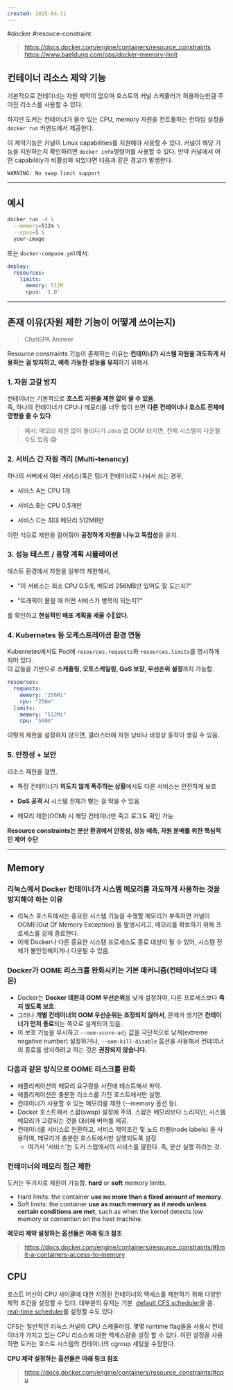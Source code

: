```yaml
---
created: 2025-04-11
---
```

#docker #resouce-constraint

> https://docs.docker.com/engine/containers/resource_constraints
> https://www.baeldung.com/ops/docker-memory-limit

## **컨테이너 리소스 제약 기능**

기본적으로 컨테이너는 자원 제약이 없으며 호스트의 커널 스케줄러가 허용하는만큼 주어진 리소스를 사용할 수 있다. 

하지만 도커는 컨테이너가 쓸수 있는 CPU, memory 자원을 컨트롤하는 런타임 설정을 `docker run` 커멘드에서 제공한다. 

이 제약기능은 커널이 Linux capabilities를 지원해야 사용할 수 있다. 커널이 해당 기능을 지원하는지 확인하려면 `docker info`명령어를 사용할 수 있다. 만약 커널에서 어떤 capabilitiy가 비활성화 되있다면 다음과 같은 경고가 발생한다.
```console
WARNING: No swap limit support
```
---

## **예시**

```bash
docker run -d \
  --memory=512m \
  --cpus=1 \
  your-image
```

또는 `docker-compose.yml`에서:

```yaml
deploy:
  resources:
    limits:
      memory: 512M
      cpus: '1.0'
```

---

## **존재 이유(자원 제한 기능이 어떻게 쓰이는지)**
> ChatGPA Answer

Resource constraints 기능이 존재하는 이유는 **컨테이너가 시스템 자원을 과도하게 사용하는 걸 방지하고, 예측 가능한 성능을 유지**하기 위해서.

### **1. 자원 고갈 방지**

컨테이너는 기본적으로 **호스트 자원을 제한 없이 쓸 수 있음**.  
즉, 하나의 컨테이너가 CPU나 메모리를 너무 많이 쓰면 **다른 컨테이너나 호스트 전체에 영향을 줄 수 있다**.

> 예시: 메모리 제한 없이 돌리다가 Java 앱 OOM 터지면, 전체 시스템이 다운될 수도 있음 😱


### **2. 서비스 간 자원 격리 (Multi-tenancy)**

하나의 서버에서 여러 서비스(혹은 팀)가 컨테이너로 나눠서 쓰는 경우,

- 서비스 A는 CPU 1개
    
- 서비스 B는 CPU 0.5개만
    
- 서비스 C는 최대 메모리 512MB만


이런 식으로 제한을 걸어줘야 **공정하게 자원을 나누고 독립성**을 유지.

### **3. 성능 테스트 / 용량 계획 시뮬레이션**

테스트 환경에서 자원을 일부러 제한해서,

- "이 서비스는 최소 CPU 0.5개, 메모리 256MB만 있어도 잘 도는지?"
    
- "트래픽이 몰릴 때 어떤 서비스가 병목이 되는지?"
    

를 확인하고 **현실적인 배포 계획을 세울 수있다.**


### **4. Kubernetes 등 오케스트레이션 환경 연동**

Kubernetes에서도 Pod에 `resources.requests`와 `resources.limits`를 명시하게 되어 있다.  
이 값들을 기반으로 **스케줄링, 오토스케일링, QoS 보장, 우선순위 설정**까지 가능함.

```yaml
resources:
  requests:
    memory: "256Mi"
    cpu: "250m"
  limits:
    memory: "512Mi"
    cpu: "500m"
```

이렇게 제한을 설정하지 않으면, 클러스터에 자원 낭비나 비정상 동작이 생길 수 있음.

### **5. 안정성 + 보안**

리소스 제한을 걸면,

- 특정 컨테이너가 **의도치 않게 폭주하는 상황**에서도 다른 서비스는 안전하게 보호
    
- **DoS 공격 시** 시스템 전체가 뻗는 걸 막을 수 있음
    
- 메모리 제한(OOM) 시 해당 컨테이너만 죽고 로그도 확인 가능
    



**Resource constraints는 분산 환경에서 안정성, 성능 예측, 자원 분배를 위한 핵심적인 제어 수단**

---
## **Memory**
### **리눅스에서 Docker 컨테이너가 시스템 메모리를 과도하게 사용하는 것을 방지해야 하는 이유**
- 리눅스 호스트에서는 중요한 시스템 기능을 수행할 메모리가 부족하면 커널이 OOME(Out Of Memory Exception) 을 발생시키고, 메모리를 확보하기 위해 프로세스를 강제 종료한다.
- 이때 Docker나 다른 중요한 시스템 프로세스도 종료 대상이 될 수 있어, 시스템 전체가 불안정해지거나 다운될 수 있음.
### **Docker가 OOME 리스크를 완화시키는 기본 매커니즘(컨테이너보다 데몬)**
- Docker는 **Docker 데몬의 OOM 우선순위**를 낮게 설정하여, 다른 프로세스보다 **죽지 않도록 보호**.
- 그러나 **개별 컨테이너의 OOM 우선순위는 조정되지 않아서**, 문제가 생기면 **컨테이너가 먼저 종료**되는 쪽으로 설계되어 있음.
- 이 보호 기능을 무시하고 `--oom-score-adj` 값을 극단적으로 낮게(extreme negative number) 설정하거나, `--oom-kill-disable` 옵션을 사용해서 컨테이너의 종료를 방지하려고 하는 것은 **권장되지 않습니다**.

### **다음과 같은 방식으로 OOME 리스크를 완화**
- 애플리케이션의 메모리 요구량을 사전에 테스트해서 파악.
- 애플리케이션은 충분한 리소스를 가진 호스트에서만 실행.
-  컨테이너가 사용할 수 있는 메모리를 제한 (--memory 옵션 등).
- Docker 호스트에서 스왑(swap) 설정에 주의. 스왑은 메모리보다 느리지만, 시스템 메모리가 고갈되는 것을 대비해 버퍼를 제공.
- 컨테이너를 서비스로 전환하고, 서비스 제약조건 및 노드 라벨(node labels) 을 사용하여, 메모리가 충분한 호스트에서만 실행되도록 설정.
	- 여기서 '서비스'는 도커 스웜에서의 서비스를 말한다. 즉, 분산 실행 하라는 것.

### **컨테이너의 메모리 접근 제한**
도커는 두가지로 제한이 가능함. **hard** or **soft** memory limits.
- Hard limits: the container **use no more than a fixed amount of memory**.
- Soft limits: the container **use as much memory as it needs unless certain conditions are met**, such as when the kernel detects low memory or contention on the host machine.

**메모리 제약 설정하는 옵션들은 아래 링크 참조**
> https://docs.docker.com/engine/containers/resource_constraints/#limit-a-containers-access-to-memory


## **CPU**
호스트 머신의 CPU 사이클에 대한 지정된 컨테이너의 액세스를 제한하기 위해 다양한 제약 조건을 설정할 수 있다. 대부분의 유저는 기본  [default CFS scheduler](https://docs.docker.com/engine/containers/resource_constraints/#configure-the-default-cfs-scheduler)을 씀. [real-time scheduler](https://docs.docker.com/engine/containers/resource_constraints/#configure-the-real-time-scheduler)를 설정할 수도 있다.

CFS는 일반적인 리눅스 커널의 CPU 스케줄러임. 몇몇 runtime flag들을 사용시 컨테이너가 가지고 있는 CPU 리소스에 대한 액세스량을 설정 할 수 있다. 이런 설정을 사용하면 도커는 호스트 시스템의 컨테이너의 cgroup 세팅을 수정한다.

**CPU 제약 설정하는 옵션들은 아래 링크 참조**
> https://docs.docker.com/engine/containers/resource_constraints/#cpu